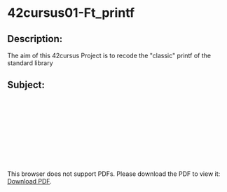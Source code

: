 # 42cursus01-Ft_printf
## Description:
The aim of this 42cursus Project is to recode the "classic" printf of the standard library
## Subject:
<object data="https://github.com/nschumac/42cursus01-Ft_printf/blob/main/subject/ft_printf.en.pdf" type="application/pdf" width="700px" height="700px">
    <embed src="https://github.com/nschumac/42cursus01-Ft_printf/blob/main/subject/ft_printf.en.pdf">
        <p>This browser does not support PDFs. Please download the PDF to view it: <a href="https://github.com/nschumac/42cursus01-Ft_printf/blob/main/subject/ft_printf.en.pdf">Download PDF</a>.</p>
    </embed>
</object>